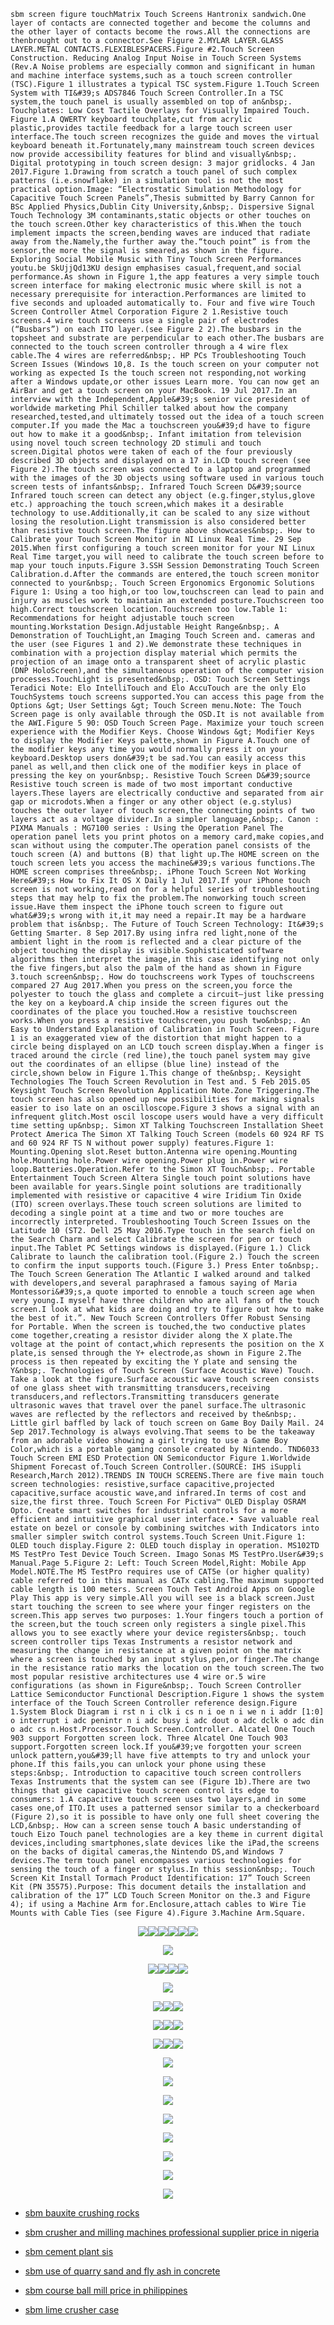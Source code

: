 
```
sbm screen figure touchMatrix Touch Screens Hantronix sandwich.One layer of contacts are connected together and become the columns and the other layer of contacts become the rows.All the connections are thenbrought out to a connector.See Figure 2.MYLAR LAYER.GLASS LAYER.METAL CONTACTS.FLEXIBLESPACERS.Figure #2.Touch Screen Construction. Reducing Analog Input Noise in Touch Screen Systems (Rev.A Noise problems are especially common and significant in human and machine interface systems,such as a touch screen controller (TSC).Figure 1 illustrates a typical TSC system.Figure 1.Touch Screen System with TI&#39;s ADS7846 Touch Screen Controller.In a TSC system,the touch panel is usually assembled on top of an&nbsp;. Touchplates: Low Cost Tactile Overlays for Visually Impaired Touch. Figure 1.A QWERTY keyboard touchplate,cut from acrylic plastic,provides tactile feedback for a large touch screen user interface.The touch screen recognizes the guide and moves the virtual keyboard beneath it.Fortunately,many mainstream touch screen devices now provide accessibility features for blind and visually&nbsp;. Digital prototyping in touch screen design: 3 major gridlocks. 4 Jan 2017.Figure 1.Drawing from scratch a touch panel of such complex patterns (i.e.snowflake) in a simulation tool is not the most practical option.Image: “Electrostatic Simulation Methodology for Capacitive Touch Screen Panels”,Thesis submitted by Barry Cannon for BSc Applied Physics,Dublin City University,&nbsp;. Dispersive Signal Touch Technology 3M contaminants,static objects or other touches on the touch screen.Other key characteristics of this.When the touch implement impacts the screen,bending waves are induced that radiate away from the.Namely,the further away the.“touch point” is from the sensor,the more the signal is smeared,as shown in the figure. Exploring Social Mobile Music with Tiny Touch Screen Performances youtu.be SkUjjQd13KU design emphasises casual,frequent,and social performance.As shown in Figure 1,the app features a very simple touch screen interface for making electronic music where skill is not a necessary prerequisite for interaction.Performances are limited to five seconds and uploaded automatically to. Four and five wire Touch Screen Controller Atmel Corporation Figure 2 1.Resistive touch screens.4 wire touch screens use a single pair of electrodes (“Busbars”) on each ITO layer.(see Figure 2 2).The busbars in the topsheet and substrate are perpendicular to each other.The busbars are connected to the touch screen controller through a 4 wire flex cable.The 4 wires are referred&nbsp;. HP PCs Troubleshooting Touch Screen Issues (Windows 10,8. Is the touch screen on your computer not working as expected Is the touch screen not responding,not working after a Windows update,or other issues Learn more. You can now get an AirBar and get a touch screen on your MacBook. 19 Jul 2017.In an interview with the Independent,Apple&#39;s senior vice president of worldwide marketing Phil Schiller talked about how the company researched,tested,and ultimately tossed out the idea of a touch screen computer.If you made the Mac a touchscreen you&#39;d have to figure out how to make it a good&nbsp;. Infant imitation from television using novel touch screen technology 2D stimuli and touch screen.Digital photos were taken of each of the four previously described 3D objects and displayed on a 17 in.LCD touch screen (see Figure 2).The touch screen was connected to a laptop and programmed with the images of the 3D objects using software used in various touch screen tests of infants&nbsp;. Infrared Touch Screen D&#39;source Infrared touch screen can detect any object (e.g.finger,stylus,glove etc.) approaching the touch screen,which makes it a desirable technology to use.Additionally,it can be scaled to any size without losing the resolution.Light transmission is also considered better than resistive touch screen.The figure above showcases&nbsp;. How to Calibrate your Touch Screen Monitor in NI Linux Real Time. 29 Sep 2015.When first configuring a touch screen monitor for your NI Linux Real Time target,you will need to calibrate the touch screen before to map your touch inputs.Figure 3.SSH Session Demonstrating Touch Screen Calibration.d.After the commands are entered,the touch screen monitor connected to your&nbsp;. Touch Screen Ergonomics Ergonomic Solutions Figure 1: Using a too high,or too low,touchscreen can lead to pain and injury as muscles work to maintain an extended posture.Touchscreen too high.Correct touchscreen location.Touchscreen too low.Table 1: Recommendations for height adjustable touch screen mounting.Workstation Design.Adjustable Height Range&nbsp;. A Demonstration of TouchLight,an Imaging Touch Screen and. cameras and the user (see Figures 1 and 2).We demonstrate these techniques in combination with a projection display material which permits the projection of an image onto a transparent sheet of acrylic plastic (DNP HoloScreen),and the simultaneous operation of the computer vision processes.TouchLight is presented&nbsp;. OSD: Touch Screen Settings Teradici Note: Elo IntelliTouch and Elo AccuTouch are the only Elo TouchSystems touch screens supported.You can access this page from the Options &gt; User Settings &gt; Touch Screen menu.Note: The Touch Screen page is only available through the OSD.It is not available from the AWI.Figure 5 90: OSD Touch Screen Page. Maximize your touch screen experience with the Modifier Keys. Choose Windows &gt; Modifier Keys to display the Modifier Keys palette,shown in Figure A.Touch one of the modifier keys any time you would normally press it on your keyboard.Desktop users don&#39;t be sad.You can easily access this panel as well,and then click one of the modifier keys in place of pressing the key on your&nbsp;. Resistive Touch Screen D&#39;source Resistive touch screen is made of two most important conductive layers.These layers are electrically conductive and separated from air gap or microdots.When a finger or any other object (e.g.stylus) touches the outer layer of touch screen,the connecting points of two layers act as a voltage divider.In a simpler language,&nbsp;. Canon : PIXMA Manuals : MG7100 series : Using the Operation Panel The operation panel lets you print photos on a memory card,make copies,and scan without using the computer.The operation panel consists of the touch screen (A) and buttons (B) that light up.The HOME screen on the touch screen lets you access the machine&#39;s various functions.The HOME screen comprises three&nbsp;. iPhone Touch Screen Not Working Here&#39;s How to Fix It OS X Daily 1 Jul 2017.If your iPhone touch screen is not working,read on for a helpful series of troubleshooting steps that may help to fix the problem.The nonworking touch screen issue.Have them inspect the iPhone touch screen to figure out what&#39;s wrong with it,it may need a repair.It may be a hardware problem that is&nbsp;. The Future of Touch Screen Technology: It&#39;s Getting Smarter. 8 Sep 2017.By using infra red light,none of the ambient light in the room is reflected and a clear picture of the object touching the display is visible.Sophisticated software algorithms then interpret the image,in this case identifying not only the five fingers,but also the palm of the hand as shown in Figure 3.touch screen&nbsp;. How do touchscreens work Types of touchscreens compared 27 Aug 2017.When you press on the screen,you force the polyester to touch the glass and complete a circuit—just like pressing the key on a keyboard.A chip inside the screen figures out the coordinates of the place you touched.How a resistive touchscreen works.When you press a resistive touchscreen,you push two&nbsp;. An Easy to Understand Explanation of Calibration in Touch Screen. Figure 1 is an exaggerated view of the distortion that might happen to a circle being displayed on an LCD touch screen display.When a finger is traced around the circle (red line),the touch panel system may give out the coordinates of an ellipse (blue line) instead of the circle,shown below in Figure 1.This change of the&nbsp;. Keysight Technologies The Touch Screen Revolution in Test and. 5 Feb 2015.05 Keysight Touch Screen Revolution Application Note.Zone Triggering.The touch screen has also opened up new possibilities for making signals easier to iso late on an oscilloscope.Figure 3 shows a signal with an infrequent glitch.Most oscil loscope users would have a very difficult time setting up&nbsp;. Simon XT Talking Touchscreen Installation Sheet Protect America The Simon XT Talking Touch Screen (models 60 924 RF TS and 60 924 RF TS N without power supply) features.Figure 1: Mounting.Opening slot.Reset button.Antenna wire opening.Mounting hole.Mounting hole.Power wire opening.Power plug in.Power wire loop.Batteries.Operation.Refer to the Simon XT Touch&nbsp;. Portable Entertainment Touch Screen Altera Single touch point solutions have been available for years.Single point solutions are traditionally implemented with resistive or capacitive 4 wire Iridium Tin Oxide (ITO) screen overlays.These touch screen solutions are limited to decoding a single point at a time and two or more touches are incorrectly interpreted. Troubleshooting Touch Screen Issues on the Latitude 10 (ST2. Dell 25 May 2016.Type touch in the search field on the Search Charm and select Calibrate the screen for pen or touch input.The Tablet PC Settings windows is displayed.(Figure 1.) Click Calibrate to launch the calibration tool.(Figure 2.) Touch the screen to confirm the input supports touch.(Figure 3.) Press Enter to&nbsp;. The Touch Screen Generation The Atlantic I walked around and talked with developers,and several paraphrased a famous saying of Maria Montessori&#39;s,a quote imported to ennoble a touch screen age when very young.I myself have three children who are all fans of the touch screen.I look at what kids are doing and try to figure out how to make the best of it.”. New Touch Screen Controllers Offer Robust Sensing for Portable. When the screen is touched,the two conductive plates come together,creating a resistor divider along the X plate.The voltage at the point of contact,which represents the position on the X plate,is sensed through the Y+ electrode,as shown in Figure 2.The process is then repeated by exciting the Y plate and sensing the Y&nbsp;. Technologies of Touch Screen (Surface Acoustic Wave) Touch. Take a look at the figure.Surface acoustic wave touch screen consists of one glass sheet with transmitting transducers,receiving transducers,and reflectors.Transmitting transducers generate ultrasonic waves that travel over the panel surface.The ultrasonic waves are reflected by the reflectors and received by the&nbsp;. Little girl baffled by lack of touch screen on Game Boy Daily Mail. 24 Sep 2017.Technology is always evolving.That seems to be the takeaway from an adorable video showing a girl trying to use a Game Boy Color,which is a portable gaming console created by Nintendo. TND6033 Touch Screen EMI ESD Protection ON Semiconductor Figure 1.Worldwide Shipment Forecast of.Touch Screen Controller.(SOURCE: IHS iSuppli Research,March 2012).TRENDS IN TOUCH SCREENS.There are five main touch screen technologies: resistive,surface capacitive,projected capacitive,surface acoustic wave,and infrared.In terms of cost and size,the first three. Touch Screen For Pictiva™ OLED Display OSRAM Opto. Create smart switches for industrial controls for a more efficient and intuitive graphical user interface.• Save valuable real estate on bezel or console by combining switches with Indicators into smaller simpler switch control systems.Touch Screen Unit.Figure 1: OLED touch display.Figure 2: OLED touch display in operation. MS102TD MS TestPro Test Device Touch Screen. Imago Sonas MS TestPro.User&#39;s Manual.Page 5.Figure 2: Left: Touch Screen Model,Right: Mobile App Model.NOTE.The MS TestPro requires use of CAT5e (or higher quality) cable referred to in this manual as CATx cabling.The maximum supported cable length is 100 meters. Screen Touch Test Android Apps on Google Play This app is very simple.All you will see is a black screen.Just start touching the screen to see where your finger registers on the screen.This app serves two purposes: 1.Your fingers touch a portion of the screen,but the touch screen only registers a single pixel.This allows you to see exactly where your device registers&nbsp;. touch screen controller tips Texas Instruments a resistor network and measuring the change in resistance at a given point on the matrix where a screen is touched by an input stylus,pen,or finger.The change in the resistance ratio marks the location on the touch screen.The two most popular resistive architectures use 4 wire or.5 wire configurations (as shown in Figure&nbsp;. Touch Screen Controller Lattice Semiconductor Functional Description.Figure 1 shows the system interface of the Touch Screen Controller reference design.Figure 1.System Block Diagram i rst n i clk i cs n i oe n i we n i addr [1:0] o interrupt i adc penintr n i adc busy i adc dout o adc dclk o adc din o adc cs n.Host.Processor.Touch Screen.Controller. Alcatel One Touch 903 support Forgotten screen lock. Three Alcatel One Touch 903 support.Forgotten screen lock.If you&#39;ve forgotten your screen unlock pattern,you&#39;ll have five attempts to try and unlock your phone.If this fails,you can unlock your phone using these steps:&nbsp;. Introduction to capacitive touch screen controllers Texas Instruments that the system can see (Figure 1b).There are two things that give capacitive touch screen control its edge to consumers: 1.A capacitive touch screen uses two layers,and in some cases one,of ITO.It uses a patterned sensor similar to a checkerboard (Figure 2),so it is possible to have only one full sheet covering the LCD,&nbsp;. How can a screen sense touch A basic understanding of touch Eizo Touch panel technologies are a key theme in current digital devices,including smartphones,slate devices like the iPad,the screens on the backs of digital cameras,the Nintendo DS,and Windows 7 devices.The term touch panel encompasses various technologies for sensing the touch of a finger or stylus.In this session&nbsp;. Touch Screen Kit Install Tormach Product Identification: 17” Touch Screen Kit (PN 35575).Purpose: This document details the installation and calibration of the 17” LCD Touch Screen Monitor on the.3 and Figure 4); if using a Machine Arm for.Enclosure,attach cables to Wire Tie Mounts with Cable Ties (see Figure 4).Figure 3.Machine Arm.Square. 
```

<div align="center">
  
<a rel="nofollow" href="https://m.shibang-china.com?f=github&k=sbm+screen+figure+touch"><img src="https://static.shibang-china.com/en/l.png"></a><img src="https://static.shibang-china.com/en/hw.png"><a rel="nofollow" href="https://m.shibang-china.com/product/?f=github&k=sbm+screen+figure+touch"><img src="https://static.shibang-china.com/en/p.png"></a><a rel="nofollow" href="https://m.shibang-china.com/cases/?f=github&k=sbm+screen+figure+touch"><img src="https://static.shibang-china.com/en/c.png"></a><a rel="nofollow" href="https://m.shibang-china.com/news/?f=github&k=sbm+screen+figure+touch"><img src="https://static.shibang-china.com/en/n.png"></a><a rel="nofollow" href="https://m.shibang-china.com?f=github&k=sbm+screen+figure+touch"><img src="https://static.shibang-china.com/en/m.png"></a>

<a rel="nofollow" href="https://m.shibang-china.com/product/?f=github&k=sbm+screen+figure+touch"><img src="https://static.shibang-china.com/en/b.jpg"></a>
  
<a rel="nofollow" href="https://m.shibang-china.com/solution-aggregate.html?f=github&k=sbm+screen+figure+touch"><img src="https://static.shibang-china.com/en/a.jpg"></a><a rel="nofollow" href="https://m.shibang-china.com/solution-mine.html?f=github&k=sbm+screen+figure+touch"><img src="https://static.shibang-china.com/en/m.jpg"></a><a rel="nofollow" href="https://m.shibang-china.com/solution-mill.html?f=github&k=sbm+screen+figure+touch"><img src="https://static.shibang-china.com/en/g.jpg"></a><a rel="nofollow" href="https://m.shibang-china.com/solution-epc.html?f=github&k=sbm+screen+figure+touch"><img src="https://static.shibang-china.com/en/e.jpg"></a>

<a rel="nofollow" href="https://m.shibang-china.com/product/?f=github&k=sbm+screen+figure+touch"><img src="https://static.shibang-china.com/en/a-p.png"></a>

<a rel="nofollow" href="https://m.shibang-china.com/product/crusher/c6x.html?f=github&k=sbm+screen+figure+touch"><img src="https://static.shibang-china.com/en/j.jpg"></a><a rel="nofollow" href="https://m.shibang-china.com/product/crusher/ci5x.html?f=github&k=sbm+screen+figure+touch"><img src="https://static.shibang-china.com/en/i.jpg"></a><a rel="nofollow" href="https://m.shibang-china.com/product/crusher/hst.html?f=github&k=sbm+screen+figure+touch"><img src="https://static.shibang-china.com/en/c.jpg"></a>

<a rel="nofollow" href="https://m.shibang-china.com/product/mill/mtw.html?f=github&k=sbm+screen+figure+touch"><img src="https://static.shibang-china.com/en/mtw.jpg"></a><a rel="nofollow" href="https://m.shibang-china.com/product/mill/scm.html?f=github&k=sbm+screen+figure+touch"><img src="https://static.shibang-china.com/en/scm.jpg"></a><a rel="nofollow" href="https://m.shibang-china.com/product/mill/lm.html?f=github&k=sbm+screen+figure+touch"><img src="https://static.shibang-china.com/en/lm.jpg"></a>

<a rel="nofollow" href="https://m.shibang-china.com/product/sand/vsi6x.html?f=github&k=sbm+screen+figure+touch"><img src="https://static.shibang-china.com/en/6x.jpg"></a><a rel="nofollow" href="https://m.shibang-china.com/product/sand/vu.html?f=github&k=sbm+screen+figure+touch"><img src="https://static.shibang-china.com/en/vu.jpg"></a><a rel="nofollow" href="https://m.shibang-china.com/product/mobile/klun.html?f=github&k=sbm+screen+figure+touch"><img src="https://static.shibang-china.com/en/k.jpg"></a>

<a rel="nofollow" href="https://m.shibang-china.com/cases/?f=github&k=sbm+screen+figure+touch"><img src="https://static.shibang-china.com/en/case.png"></a>

<a rel="nofollow" href="https://m.shibang-china.com/cases/aggregate/202.html?f=github&k=sbm+screen+figure+touch"><img src="https://static.shibang-china.com/en/c-1.jpg"></a>

<a rel="nofollow" href="https://m.shibang-china.com/cases/aggregate/203.html?f=github&k=sbm+screen+figure+touch"><img src="https://static.shibang-china.com/en/c-2.jpg"></a>

<a rel="nofollow" href="https://m.shibang-china.com/cases/mill/123.html?f=github&k=sbm+screen+figure+touch"><img src="https://static.shibang-china.com/en/c-3.jpg"></a>

<a rel="nofollow" href="https://m.shibang-china.com/contact_us.html?f=github&k=sbm+screen+figure+touch"><img src="https://static.shibang-china.com/en/contact.png"></a>

<a rel="nofollow" href="https://swt.shibang-china.com/?f=github&k=sbm+screen+figure+touch"><img src="https://static.shibang-china.com/en/chat.png"></a>

<a rel="nofollow" href="https://whatsapp.shibangsoft.com/WhatsApp.php?f=github&k=sbm+screen+figure+touch"><img src="https://static.shibang-china.com/en/whatsapp.png"></a>

<a rel="nofollow" href="https://m.shibang-china.com/?f=github&k=sbm+screen+figure+touch"><img src="https://static.shibang-china.com/en/website.png"></a>

</div>


* [sbm bauxite crushing rocks](sbm%20bauxite%20crushing%20rocks.md)

* [sbm crusher and milling machines professional supplier price in nigeria](sbm%20crusher%20and%20milling%20machines%20professional%20supplier%20price%20in%20nigeria.md)

* [sbm cement plant sis](sbm%20cement%20plant%20sis.md)

* [sbm use of quarry sand and fly ash in concrete](sbm%20use%20of%20quarry%20sand%20and%20fly%20ash%20in%20concrete.md)

* [sbm course ball mill price in philippines](sbm%20course%20ball%20mill%20price%20in%20philippines.md)

* [sbm lime crusher case](sbm%20lime%20crusher%20case.md)